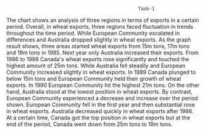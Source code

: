                                                     Task-1
                         
The chart shows an analysis of three regions in terms of exports in a certain period.
Overall, in wheat exports, three regions faced fluctuation in trends throughout the time period. While European Community escalated in differences and Australia dropped slightly in wheat exports.
As the graph result shows, three areas started wheat exports from 15m tons, 17m tons and 19m tons in 1985. Next year only Australia increased their exports. From 1986 to 1988 Canada's wheat exports rose significantly and touched the highest amount of 25m tons. While Australia fell steadily and European Community increased slightly in wheat exports. In 1989 Canada plunged to below 15m tons and European Community held their growth of wheat exports. In 1990 European Community hit the highest 21m tons. On the other hand, Australia stood at the lowest position in wheat exports.
By contrast, European Community experienced a decrease and increase over the period shown. European Community fell in the first year and then substantial rose in wheat exports. Australia decreased quickly in wheat exports after 1986. At a certain time, Canada got the top position in wheat exports but at the end of the period, Canada went down from 25m tons to 19m tons.

